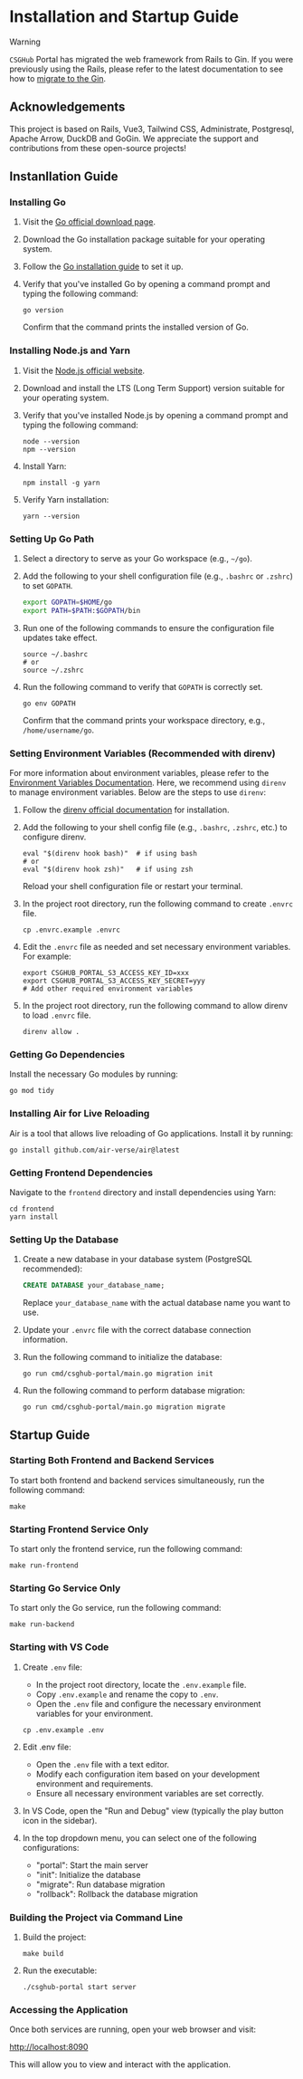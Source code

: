 # Installation and Startup Guide

> [!WARNING]
`CSGHub` Portal has migrated the web framework from Rails to Gin. If you were previously using the Rails, please refer to the latest documentation to see how to [migrate to the Gin](https://github.com/OpenCSGs/csghub/blob/main/docs/migrate_to_gin_version_portal_en.md).

## Acknowledgements

This project is based on Rails, Vue3, Tailwind CSS, Administrate, Postgresql, Apache Arrow, DuckDB and GoGin. We appreciate the support and contributions from these open-source projects!

## Instanllation Guide

### Installing Go

1. Visit the [Go official download page](https://golang.org/dl/).

2. Download the Go installation package suitable for your operating system.

3. Follow the [Go installation guide](https://golang.org/doc/install) to set it up.

4. Verify that you've installed Go by opening a command prompt and typing the following command:

   ```shell
   go version
   ```

   Confirm that the command prints the installed version of Go.

### Installing Node.js and Yarn

1. Visit the [Node.js official website](https://nodejs.org/).

2. Download and install the LTS (Long Term Support) version suitable for your operating system.

3. Verify that you've installed Node.js by opening a command prompt and typing the following command:

   ```shell
   node --version
   npm --version
   ```

4. Install Yarn:

   ```shell
   npm install -g yarn
   ```

5. Verify Yarn installation:

   ```shell
   yarn --version
   ```

### Setting Up Go Path

1. Select a directory to serve as your Go workspace (e.g., `~/go`).

2. Add the following to your shell configuration file (e.g., `.bashrc` or `.zshrc`) to set `GOPATH`.

   ```bash
   export GOPATH=$HOME/go
   export PATH=$PATH:$GOPATH/bin
   ```

3. Run one of the following commands to ensure the configuration file updates take effect.

   ```shell
   source ~/.bashrc
   # or
   source ~/.zshrc
   ```

4. Run the following command to verify that `GOPATH` is correctly set.

   ```shell
   go env GOPATH
   ```

   Confirm that the command prints your workspace directory, e.g., `/home/username/go`.

### Setting Environment Variables (Recommended with direnv)

For more information about environment variables, please refer to the [Environment Variables Documentation](./env_variables_en.md). Here, we recommend using `direnv` to manage environment variables. Below are the steps to use `direnv`:

1. Follow the [direnv official documentation](https://direnv.net/) for installation.

2. Add the following to your shell config file (e.g., `.bashrc`, `.zshrc`, etc.) to configure direnv.

   ```shell
   eval "$(direnv hook bash)"  # if using bash
   # or
   eval "$(direnv hook zsh)"   # if using zsh
   ```

   Reload your shell configuration file or restart your terminal.

3. In the project root directory, run the following command to create `.envrc` file.

   ```shell
   cp .envrc.example .envrc
   ```

4. Edit the `.envrc` file as needed and set necessary environment variables. For example:

   ```shell
   export CSGHUB_PORTAL_S3_ACCESS_KEY_ID=xxx
   export CSGHUB_PORTAL_S3_ACCESS_KEY_SECRET=yyy
   # Add other required environment variables
   ```

5. In the project root directory, run the following command to allow direnv to load `.envrc` file.

   ```shell
   direnv allow .
   ```

### Getting Go Dependencies

Install the necessary Go modules by running:

```shell
go mod tidy
```

### Installing Air for Live Reloading

Air is a tool that allows live reloading of Go applications. Install it by running:

```shell
go install github.com/air-verse/air@latest
```

### Getting Frontend Dependencies

Navigate to the `frontend` directory and install dependencies using Yarn:

```shell
cd frontend
yarn install
```

### Setting Up the Database

1. Create a new database in your database system (PostgreSQL recommended):

   ```sql
   CREATE DATABASE your_database_name;
   ```

   Replace `your_database_name` with the actual database name you want to use.

2. Update your `.envrc` file with the correct database connection information.

3. Run the following command to initialize the database:

   ```shell
   go run cmd/csghub-portal/main.go migration init
   ```

4. Run the following command to perform database migration:

   ```shell
   go run cmd/csghub-portal/main.go migration migrate
   ```

## Startup Guide

### Starting Both Frontend and Backend Services

To start both frontend and backend services simultaneously, run the following command:

```shell
make
```

### Starting Frontend Service Only

To start only the frontend service, run the following command:

```shell
make run-frontend
```

### Starting Go Service Only

To start only the Go service, run the following command:

```shell
make run-backend
```

### Starting with VS Code

1. Create `.env` file:
   - In the project root directory, locate the `.env.example` file.
   - Copy `.env.example` and rename the copy to `.env`.
   - Open the `.env` file and configure the necessary environment variables for your environment.

   ```shell
   cp .env.example .env
   ```

2. Edit .env file:
   - Open the `.env` file with a text editor.
   - Modify each configuration item based on your development environment and requirements.
   - Ensure all necessary environment variables are set correctly.

3. In VS Code, open the "Run and Debug" view (typically the play button icon in the sidebar).

4. In the top dropdown menu, you can select one of the following configurations:
   - "portal": Start the main server
   - "init": Initialize the database
   - "migrate": Run database migration
   - "rollback": Rollback the database migration

### Building the Project via Command Line

1. Build the project:

   ```shell
   make build
   ```

2. Run the executable:

   ```shell
   ./csghub-portal start server
   ```

### Accessing the Application

Once both services are running, open your web browser and visit:

[http://localhost:8090](http://localhost:8090)

This will allow you to view and interact with the application.
